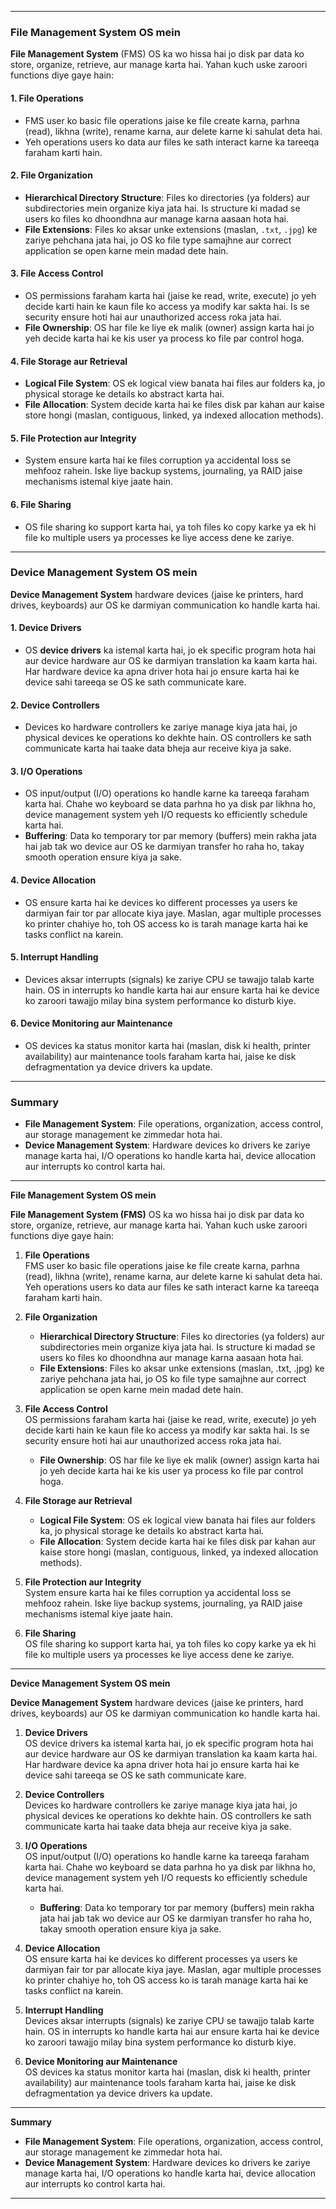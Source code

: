 
---

### **File Management System OS mein**

**File Management System** (FMS) OS ka wo hissa hai jo disk par data ko store, organize, retrieve, aur manage karta hai. Yahan kuch uske zaroori functions diye gaye hain:

#### 1. **File Operations**
   - FMS user ko basic file operations jaise ke file create karna, parhna (read), likhna (write), rename karna, aur delete karne ki sahulat deta hai.
   - Yeh operations users ko data aur files ke sath interact karne ka tareeqa faraham karti hain.

#### 2. **File Organization**
   - **Hierarchical Directory Structure**: Files ko directories (ya folders) aur subdirectories mein organize kiya jata hai. Is structure ki madad se users ko files ko dhoondhna aur manage karna aasaan hota hai.
   - **File Extensions**: Files ko aksar unke extensions (maslan, `.txt`, `.jpg`) ke zariye pehchana jata hai, jo OS ko file type samajhne aur correct application se open karne mein madad dete hain.

#### 3. **File Access Control**
   - OS permissions faraham karta hai (jaise ke read, write, execute) jo yeh decide karti hain ke kaun file ko access ya modify kar sakta hai. Is se security ensure hoti hai aur unauthorized access roka jata hai.
   - **File Ownership**: OS har file ke liye ek malik (owner) assign karta hai jo yeh decide karta hai ke kis user ya process ko file par control hoga.

#### 4. **File Storage aur Retrieval**
   - **Logical File System**: OS ek logical view banata hai files aur folders ka, jo physical storage ke details ko abstract karta hai.
   - **File Allocation**: System decide karta hai ke files disk par kahan aur kaise store hongi (maslan, contiguous, linked, ya indexed allocation methods).

#### 5. **File Protection aur Integrity**
   - System ensure karta hai ke files corruption ya accidental loss se mehfooz rahein. Iske liye backup systems, journaling, ya RAID jaise mechanisms istemal kiye jaate hain.

#### 6. **File Sharing**
   - OS file sharing ko support karta hai, ya toh files ko copy karke ya ek hi file ko multiple users ya processes ke liye access dene ke zariye.

---

### **Device Management System OS mein**

**Device Management System** hardware devices (jaise ke printers, hard drives, keyboards) aur OS ke darmiyan communication ko handle karta hai.

#### 1. **Device Drivers**
   - OS **device drivers** ka istemal karta hai, jo ek specific program hota hai aur device hardware aur OS ke darmiyan translation ka kaam karta hai. Har hardware device ka apna driver hota hai jo ensure karta hai ke device sahi tareeqa se OS ke sath communicate kare.

#### 2. **Device Controllers**
   - Devices ko hardware controllers ke zariye manage kiya jata hai, jo physical devices ke operations ko dekhte hain. OS controllers ke sath communicate karta hai taake data bheja aur receive kiya ja sake.

#### 3. **I/O Operations**
   - OS input/output (I/O) operations ko handle karne ka tareeqa faraham karta hai. Chahe wo keyboard se data parhna ho ya disk par likhna ho, device management system yeh I/O requests ko efficiently schedule karta hai.
   - **Buffering**: Data ko temporary tor par memory (buffers) mein rakha jata hai jab tak wo device aur OS ke darmiyan transfer ho raha ho, takay smooth operation ensure kiya ja sake.

#### 4. **Device Allocation**
   - OS ensure karta hai ke devices ko different processes ya users ke darmiyan fair tor par allocate kiya jaye. Maslan, agar multiple processes ko printer chahiye ho, toh OS access ko is tarah manage karta hai ke tasks conflict na karein.

#### 5. **Interrupt Handling**
   - Devices aksar interrupts (signals) ke zariye CPU se tawajjo talab karte hain. OS in interrupts ko handle karta hai aur ensure karta hai ke device ko zaroori tawajjo milay bina system performance ko disturb kiye.

#### 6. **Device Monitoring aur Maintenance**
   - OS devices ka status monitor karta hai (maslan, disk ki health, printer availability) aur maintenance tools faraham karta hai, jaise ke disk defragmentation ya device drivers ka update.

---

### **Summary**
- **File Management System**: File operations, organization, access control, aur storage management ke zimmedar hota hai.
- **Device Management System**: Hardware devices ko drivers ke zariye manage karta hai, I/O operations ko handle karta hai, device allocation aur interrupts ko control karta hai.

---


**File Management System OS mein**

**File Management System (FMS)** OS ka wo hissa hai jo disk par data ko store, organize, retrieve, aur manage karta hai. Yahan kuch uske zaroori functions diye gaye hain:

1. **File Operations**  
   FMS user ko basic file operations jaise ke file create karna, parhna (read), likhna (write), rename karna, aur delete karne ki sahulat deta hai.  
   Yeh operations users ko data aur files ke sath interact karne ka tareeqa faraham karti hain.

2. **File Organization**  
   - **Hierarchical Directory Structure**: Files ko directories (ya folders) aur subdirectories mein organize kiya jata hai. Is structure ki madad se users ko files ko dhoondhna aur manage karna aasaan hota hai.  
   - **File Extensions**: Files ko aksar unke extensions (maslan, .txt, .jpg) ke zariye pehchana jata hai, jo OS ko file type samajhne aur correct application se open karne mein madad dete hain.

3. **File Access Control**  
   OS permissions faraham karta hai (jaise ke read, write, execute) jo yeh decide karti hain ke kaun file ko access ya modify kar sakta hai. Is se security ensure hoti hai aur unauthorized access roka jata hai.  
   - **File Ownership**: OS har file ke liye ek malik (owner) assign karta hai jo yeh decide karta hai ke kis user ya process ko file par control hoga.

4. **File Storage aur Retrieval**  
   - **Logical File System**: OS ek logical view banata hai files aur folders ka, jo physical storage ke details ko abstract karta hai.  
   - **File Allocation**: System decide karta hai ke files disk par kahan aur kaise store hongi (maslan, contiguous, linked, ya indexed allocation methods).

5. **File Protection aur Integrity**  
   System ensure karta hai ke files corruption ya accidental loss se mehfooz rahein. Iske liye backup systems, journaling, ya RAID jaise mechanisms istemal kiye jaate hain.

6. **File Sharing**  
   OS file sharing ko support karta hai, ya toh files ko copy karke ya ek hi file ko multiple users ya processes ke liye access dene ke zariye.

---

**Device Management System OS mein**

**Device Management System** hardware devices (jaise ke printers, hard drives, keyboards) aur OS ke darmiyan communication ko handle karta hai.

1. **Device Drivers**  
   OS device drivers ka istemal karta hai, jo ek specific program hota hai aur device hardware aur OS ke darmiyan translation ka kaam karta hai. Har hardware device ka apna driver hota hai jo ensure karta hai ke device sahi tareeqa se OS ke sath communicate kare.

2. **Device Controllers**  
   Devices ko hardware controllers ke zariye manage kiya jata hai, jo physical devices ke operations ko dekhte hain. OS controllers ke sath communicate karta hai taake data bheja aur receive kiya ja sake.

3. **I/O Operations**  
   OS input/output (I/O) operations ko handle karne ka tareeqa faraham karta hai. Chahe wo keyboard se data parhna ho ya disk par likhna ho, device management system yeh I/O requests ko efficiently schedule karta hai.  
   - **Buffering**: Data ko temporary tor par memory (buffers) mein rakha jata hai jab tak wo device aur OS ke darmiyan transfer ho raha ho, takay smooth operation ensure kiya ja sake.

4. **Device Allocation**  
   OS ensure karta hai ke devices ko different processes ya users ke darmiyan fair tor par allocate kiya jaye. Maslan, agar multiple processes ko printer chahiye ho, toh OS access ko is tarah manage karta hai ke tasks conflict na karein.

5. **Interrupt Handling**  
   Devices aksar interrupts (signals) ke zariye CPU se tawajjo talab karte hain. OS in interrupts ko handle karta hai aur ensure karta hai ke device ko zaroori tawajjo milay bina system performance ko disturb kiye.

6. **Device Monitoring aur Maintenance**  
   OS devices ka status monitor karta hai (maslan, disk ki health, printer availability) aur maintenance tools faraham karta hai, jaise ke disk defragmentation ya device drivers ka update.

---

**Summary**  
- **File Management System**: File operations, organization, access control, aur storage management ke zimmedar hota hai.  
- **Device Management System**: Hardware devices ko drivers ke zariye manage karta hai, I/O operations ko handle karta hai, device allocation aur interrupts ko control karta hai.

---
